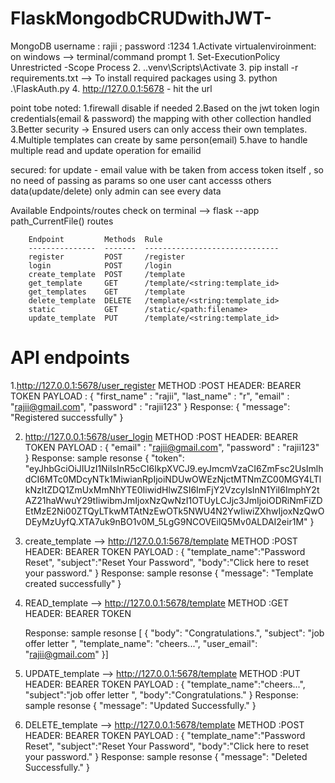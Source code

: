 # FlaskMongodbCRUDwithJWT-

MongoDB username : rajii ; password :1234
1.Activate virtualenviroinment:
    on windows --> terminal/command prompt
        1. Set-ExecutionPolicy Unrestricted -Scope Process
        2. .\.venv\Scripts\Activate
        3. pip install -r requirements.txt --> To install required packages using
        3. python .\FlaskAuth.py
        4. http://127.0.0.1:5678 - hit the url

point tobe noted:
1.firewall disable if needed
2.Based on the jwt token login credentials(email & password) the mapping with other collection handled
3.Better security → Ensured users can only access their own templates.
4.Multiple templates can create by same person(email)
5.have to handle multiple read and update operation for emailid  

secured:
    for update - email value with be taken from access token itself , so no need of passing as params
    so one user cant accesss others data(update/delete)
    only admin can see every data 

Available Endpoints/routes check on terminal --> flask --app path_CurrentFile() routes

        Endpoint         Methods  Rule
        ---------------  -------  ------------------------------
        register         POST     /register        
        login            POST     /login
        create_template  POST     /template
        get_template     GET      /template/<string:template_id>
        get_templates    GET      /template
        delete_template  DELETE   /template/<string:template_id>
        static           GET      /static/<path:filename>
        update_template  PUT      /template/<string:template_id>

# API endpoints
1.http://127.0.0.1:5678/user_register 
    METHOD :POST 
    HEADER: BEARER TOKEN
    PAYLOAD : {
        "first_name" : "rajii",
        "last_name" : "r",
        "email" : "rajii@gmail.com",
        "password" : "rajii123"
    }
    Response:
    {
        "message": "Registered successfully"
    }

2. http://127.0.0.1:5678/user_login
    METHOD :POST 
    HEADER: BEARER TOKEN 
    PAYLOAD : {
        "email" : "rajii@gmail.com",
        "password" : "rajii123"
    }
    Response: sample resonse
    {
    "token": "eyJhbGciOiJIUzI1NiIsInR5cCI6IkpXVCJ9.eyJmcmVzaCI6ZmFsc2UsImlhdCI6MTc0MDcyNTk1MiwianRpIjoiNDUwOWEzNjctMTNmZC00MGY4LTlkNzItZDQ1ZmUxMmNhYTE0IiwidHlwZSI6ImFjY2VzcyIsInN1YiI6ImphY2tAZ21haWwuY29tIiwibmJmIjoxNzQwNzI1OTUyLCJjc3JmIjoiODRiNmFiZDEtMzE2Ni00ZTQyLTkwMTAtNzEwOTk5NWU4N2YwIiwiZXhwIjoxNzQwODEyMzUyfQ.XTA7uk9nBO1v0M_5LgG9NCOVEilQ5Mv0ALDAI2eir1M"
    }

3. create_template --> 
    http://127.0.0.1:5678/template
    METHOD :POST 
    HEADER: BEARER TOKEN 
    PAYLOAD : {
    "template_name":"Password Reset",
    "subject":"Reset Your Password",
    "body":"Click here to reset your password."
}
    Response: sample resonse
    {
    "message": "Template created successfully"
    }

3. READ_template -->  http://127.0.0.1:5678/template
    METHOD :GET 
    HEADER: BEARER TOKEN 

    Response: sample resonse
    [
    {
        "body": "Congratulations.",
        "subject": "job offer letter ",
        "template_name": "cheers...",
        "user_email": "rajii@gmail.com"
    }]

3.  UPDATE_template --> http://127.0.0.1:5678/template
    METHOD :PUT 
    HEADER: BEARER TOKEN 
    PAYLOAD : {
    "template_name":"cheers...",
    "subject":"job offer letter ",
    "body":"Congratulations."
    }
    Response: sample resonse
    {
    "message": "Updated Successfully."
    }

3.  DELETE_template --> http://127.0.0.1:5678/template
    METHOD :POST 
    HEADER: BEARER TOKEN 
    PAYLOAD : {
    "template_name":"Password Reset",
    "subject":"Reset Your Password",
    "body":"Click here to reset your password."
    }
    Response: sample resonse
    {
    "message": "Deleted Successfully."
    }

